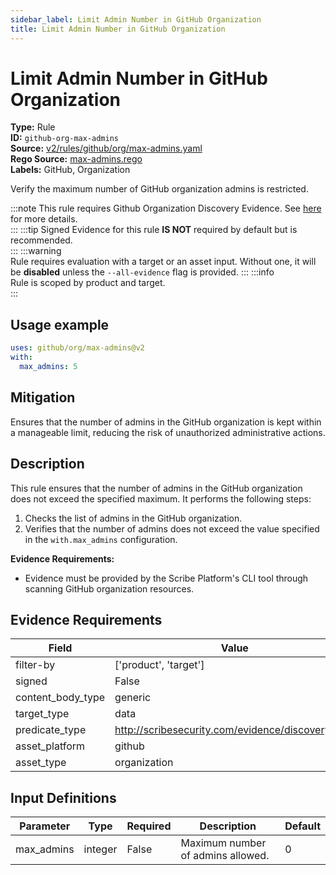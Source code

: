 ```yaml
---
sidebar_label: Limit Admin Number in GitHub Organization
title: Limit Admin Number in GitHub Organization
---  
```

# Limit Admin Number in GitHub Organization  
**Type:** Rule  
**ID:** `github-org-max-admins`  
**Source:** [v2/rules/github/org/max-admins.yaml](https://github.com/scribe-public/sample-policies/blob/main/v2/rules/github/org/max-admins.yaml)  
**Rego Source:** [max-admins.rego](https://github.com/scribe-public/sample-policies/blob/main/v2/rules/github/org/max-admins.rego)  
**Labels:** GitHub, Organization  

Verify the maximum number of GitHub organization admins is restricted.

:::note 
This rule requires Github Organization Discovery Evidence. See [here](/docs/platforms/discover#github-discovery) for more details.  
::: 
:::tip 
Signed Evidence for this rule **IS NOT** required by default but is recommended.  
::: 
:::warning  
Rule requires evaluation with a target or an asset input. Without one, it will be **disabled** unless the `--all-evidence` flag is provided.
::: 
:::info  
Rule is scoped by product and target.  
:::  

## Usage example

```yaml
uses: github/org/max-admins@v2
with:
  max_admins: 5
```

## Mitigation  
Ensures that the number of admins in the GitHub organization is kept within a manageable limit, reducing the risk of unauthorized administrative actions.


## Description  
This rule ensures that the number of admins in the GitHub organization does not exceed the specified maximum.
It performs the following steps:

1. Checks the list of admins in the GitHub organization.
2. Verifies that the number of admins does not exceed the value specified in the `with.max_admins` configuration.

**Evidence Requirements:**
- Evidence must be provided by the Scribe Platform's CLI tool through scanning GitHub organization resources.

## Evidence Requirements  
| Field | Value |
|-------|-------|
| filter-by | ['product', 'target'] |
| signed | False |
| content_body_type | generic |
| target_type | data |
| predicate_type | http://scribesecurity.com/evidence/discovery/v0.1 |
| asset_platform | github |
| asset_type | organization |

## Input Definitions  
| Parameter | Type | Required | Description | Default |
|-----------|------|----------|-------------| --------|
| max_admins | integer | False | Maximum number of admins allowed. | 0 |


